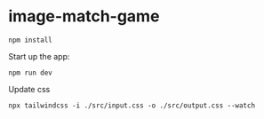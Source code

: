 # image-match-game


```
npm install
``` 

Start up the app:

```
npm run dev
```


Update css

```
npx tailwindcss -i ./src/input.css -o ./src/output.css --watch
```